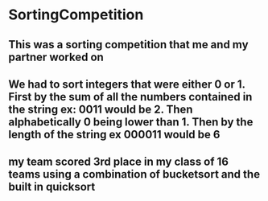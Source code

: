 # SortingCompetition
## This was a sorting competition that me and my partner worked on
## We had to sort integers that were either 0 or 1. First by the sum of all the numbers contained in the string ex: 0011 would be 2. Then alphabetically 0 being lower than 1. Then by the length of the string ex 000011 would be 6
## my team scored 3rd place in my class of 16 teams using a combination of bucketsort and the built in quicksort
